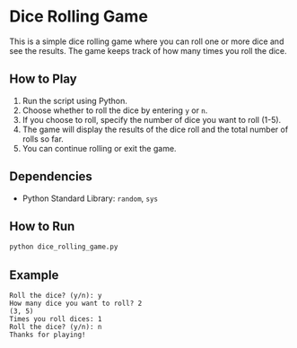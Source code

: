 # Dice Rolling Game

This is a simple dice rolling game where you can roll one or more dice and see the results. The game keeps track of how many times you roll the dice.

## How to Play
1. Run the script using Python.
2. Choose whether to roll the dice by entering `y` or `n`.
3. If you choose to roll, specify the number of dice you want to roll (1-5).
4. The game will display the results of the dice roll and the total number of rolls so far.
5. You can continue rolling or exit the game.

## Dependencies
- Python Standard Library: `random`, `sys`

## How to Run
```bash
python dice_rolling_game.py
```

## Example
```
Roll the dice? (y/n): y
How many dice you want to roll? 2
(3, 5)
Times you roll dices: 1
Roll the dice? (y/n): n
Thanks for playing!
```